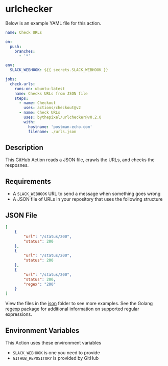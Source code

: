 # urlchecker

Below is an example YAML file for this action.

```yaml
name: Check URLs

on:
  push:
    branches:
      - '*'

env:
  SLACK_WEBHOOK: ${{ secrets.SLACK_WEBHOOK }}

jobs:
  check-urls:
    runs-on: ubuntu-latest
    name: Checks URLs from JSON file
    steps:
      - name: Checkout
        uses: actions/checkout@v2
      - name: Check URLs
        uses: bythepixel/urlchecker@v0.2.0
        with:
          hostname: 'postman-echo.com'
          filename: ./urls.json
```

## Description

This GitHub Action reads a JSON file, crawls the URLs, and checks the resposnes.

## Requirements

* A `SLACK_WEBHOOK` URL to send a message when something goes wrong
* A JSON file of URLs in your repository that uses the following structure

## JSON File

```json
[
    {
        "url": "/status/200",
        "status": 200
    },
    {
        "url": "/status/200",
        "status": 200
    },
    {
        "url": "/status/200",
        "status": 200,
        "regex": "200"
    }
]
```

View the files in the [json](json) folder to see more examples. See the Golang
[regexp][1] package for additional information on supported regular expressions.

## Environment Variables

This Action uses these environment variables

* `SLACK_WEBHOOK` is one you need to provide
* `GITHUB_REPOSITORY` is provided by GitHub

[1]: https://pkg.go.dev/regexp

